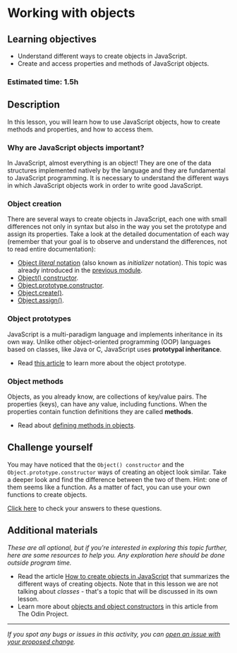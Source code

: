 # Working with objects

## Learning objectives
- Understand different ways to create objects in JavaScript.
- Create and access properties and methods of JavaScript objects.

### Estimated time: 1.5h

## Description

In this lesson, you will learn how to use JavaScript objects, how to create methods and properties, and how to access them.

### Why are JavaScript objects important?

In JavaScript, almost everything is an object! They are one of the data structures implemented natively by the language and they are fundamental to JavaScript programming. It is necessary to understand the different ways in which JavaScript objects work in order to write good JavaScript.

### Object creation

There are several ways to create objects in JavaScript, each one with small differences not only in syntax but also in the way you set the prototype and assign its properties. Take a look at the detailed documentation of each way (remember that your goal is to observe and understand the differences, not to read entire documentation):

- [Object *literal* notation](https://developer.mozilla.org/en-US/docs/Web/JavaScript/Reference/Operators/Object_initializer) (also known as *initializer* notation). This topic was already introduced in the [previous module](https://github.com/microverseinc/curriculum-html-css/blob/main/store_user_input.md). 
- [Object() constructor](https://developer.mozilla.org/en-US/docs/Web/JavaScript/Reference/Global_Objects/Object/Object).
- [Object.prototype.constructor](https://developer.mozilla.org/en-US/docs/Web/JavaScript/Reference/Global_Objects/Object/constructor).
- [Object.create()](https://developer.mozilla.org/en-US/docs/Web/JavaScript/Reference/Global_Objects/Object/create).
- [Object.assign()](https://developer.mozilla.org/en-US/docs/Web/JavaScript/Reference/Global_Objects/Object/assign).

### Object prototypes

JavaScript is a multi-paradigm language and implements inheritance in its own way. Unlike other object-oriented programming (OOP) languages based on classes, like Java or C,  JavaScript uses **prototypal inheritance**.
 - Read [this article](https://developer.mozilla.org/en-US/docs/Learn/JavaScript/Objects/Object_prototypes) to learn more about the object prototype.

### Object methods

Objects, as you already know, are collections of key/value pairs. The properties (keys), can have any value, including functions. When the properties contain function definitions they are called **methods**.
- Read about [defining methods in objects](https://developer.mozilla.org/en-US/docs/Web/JavaScript/Guide/Working_with_Objects#defining_methods).

## Challenge yourself

You may have noticed that the `Object() constructor` and the `Object.prototype.constructor` ways of creating an object look similar. Take a deeper look and find the difference between the two of them. Hint: one of them seems like a function. As a matter of fact, you can use your own functions to create objects.

[Click here](lesson_js_objects_challenge.md) to check your answers to these questions.

## Additional materials
*These are all optional, but if you're interested in exploring this topic further, here are some resources to help you. Any exploration here should be done outside program time.*
- Read the article [How to create objects in JavaScript](https://www.freecodecamp.org/news/a-complete-guide-to-creating-objects-in-javascript-b0e2450655e8/) that summarizes the different ways of creating objects. Note that in this lesson we are not talking about *classes* - that's a topic that will be discussed in its own lesson.
- Learn more about [objects and object constructors](https://www.theodinproject.com/paths/full-stack-ruby-on-rails/courses/javascript/lessons/objects-and-object-constructors) in this article from The Odin Project.

------

_If you spot any bugs or issues in this activity, you can [open an issue with your proposed change](https://github.com/microverseinc/curriculum-transversal-skills/blob/main/git-github/articles/open_issue.md)._
